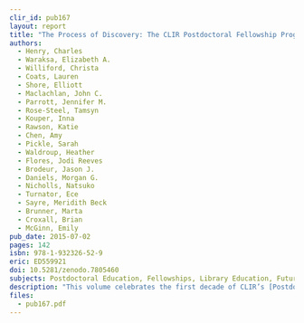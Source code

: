 ```yaml
---
clir_id: pub167
layout: report
title: "The Process of Discovery: The CLIR Postdoctoral Fellowship Program and the Future of the Academy"
authors: 
  - Henry, Charles
  - Waraksa, Elizabeth A.
  - Williford, Christa
  - Coats, Lauren
  - Shore, Elliott
  - Maclachlan, John C.
  - Parrott, Jennifer M.
  - Rose-Steel, Tamsyn
  - Kouper, Inna
  - Rawson, Katie
  - Chen, Amy
  - Pickle, Sarah 
  - Waldroup, Heather
  - Flores, Jodi Reeves 
  - Brodeur, Jason J. 
  - Daniels, Morgan G. 
  - Nicholls, Natsuko 
  - Turnator, Ece
  - Sayre, Meridith Beck 
  - Brunner, Marta 
  - Croxall, Brian 
  - McGinn, Emily
pub_date: 2015-07-02
pages: 142
isbn: 978-1-932326-52-9
eric: ED559921
doi: 10.5281/zenodo.7805460
subjects: Postdoctoral Education, Fellowships, Library Education, Futures (of Society), Educational Trends, Student Experience, Educational History, Higher Education, College Instruction, Surveys, Graduate Students, Cooperation, Academic Libraries, Exhibits, Library Materials, Electronic Libraries, Research, Data, Information Management, Doctoral Programs, Careers
description: "This volume celebrates the first decade of CLIR’s [Postdoctoral Fellowship Program](https://www.clir.org/fellowships/postdoc/) by bringing together 20 past and present CLIR postdoctoral fellows to share their thoughts on their experiences and, more broadly, on the direction of academia. Each essay is a look into the working conditions associated with creating a new profession of expertise and responsibilities in response to emerging forms of scholarly communication and pedagogy."
files:
  - pub167.pdf
---
```

